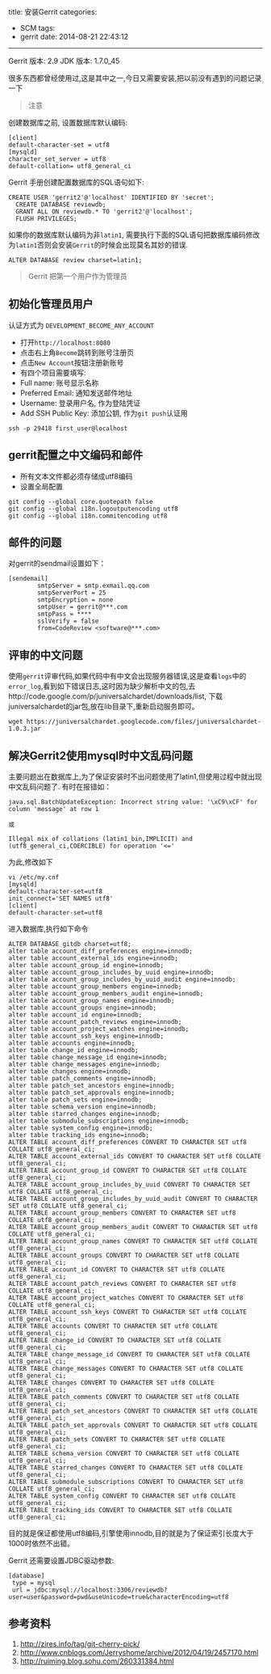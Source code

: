 title: 安装Gerrit
categories:
  - SCM
tags:
  - gerrit
date: 2014-08-21 22:43:12
----

Gerrit 版本: 2.9
JDK 版本: 1.7.0_45


很多东西都曾经使用过,这是其中之一,今日又需要安装,把以前没有遇到的问题记录一下

> 注意

创建数据库之前, 设置数据库默认编码:

```
[client]
default-character-set = utf8
[mysqld]
character_set_server = utf8
default-collation= utf8_general_ci
```

Gerrit 手册创建配置数据库的SQL语句如下:

<!-- more -->

```
CREATE USER 'gerrit2'@'localhost' IDENTIFIED BY 'secret';
  CREATE DATABASE reviewdb;
  GRANT ALL ON reviewdb.* TO 'gerrit2'@'localhost';
  FLUSH PRIVILEGES;
```

如果你的数据库默认编码为非`latin1`, 需要执行下面的SQL语句把数据库编码修改为`latin1`否则会安装`Gerrit`的时候会出现莫名其妙的错误.

```
ALTER DATABASE review charset=latin1;
```
> Gerrit 把第一个用户作为管理员

## 初始化管理员用户

认证方式为 `DEVELOPMENT_BECOME_ANY_ACCOUNT`

- 打开`http://localhost:8080`
- 点击右上角`Become`跳转到账号注册页
- 点击`New Account`按钮注册新账号
- 有四个项目需要填写:
 - Full name: 账号显示名称
 - Preferred Email: 通知发送邮件地址
 - Username: 登录用户名, 作为登陆凭证
 - Add SSH Public Key: 添加公钥, 作为`git push`认证用

```
ssh -p 29418 first_user@localhost
```

## gerrit配置之中文编码和邮件

- 所有文本文件都必须存储成utf8编码
- 设置全局配置

```
git config --global core.quotepath false
git config --global i18n.logoutputencoding utf8
git config --global i18n.commitencoding utf8
```

## 邮件的问题

对gerrit的sendmail设置如下：

```
[sendemail]
        smtpServer = smtp.exmail.qq.com
        smtpServerPort = 25
        smtpEncryption = none
        smtpUser = gerrit@***.com
        smtpPass = ****
        sslVerify = false
        from=CodeReview <software@***.com>
```

## 评审的中文问题

使用`gerrit`评审代码,如果代码中有中文会出现服务器错误,这是查看`logs`中的`error_log`,看到如下错误日志,这时因为缺少解析中文的包,去http://code.google.com/p/juniversalchardet/downloads/list, 下载juniversalchardet的jar包,放在lib目录下,重新启动服务即可。

```
wget https://juniversalchardet.googlecode.com/files/juniversalchardet-1.0.3.jar
```


## 解决Gerrit2使用mysql时中文乱码问题

主要问题出在数据库上,为了保证安装时不出问题使用了latin1,但使用过程中就出现中文乱码问题了.
有时在报错如：

```
java.sql.BatchUpdateException: Incorrect string value: '\xC9\xCF' for column 'message' at row 1

或

Illegal mix of collations (latin1_bin,IMPLICIT) and (utf8_general_ci,COERCIBLE) for operation '<='
```

为此,修改如下

```
vi /etc/my.cnf
[mysqld]
default-character-set=utf8
init_connect='SET NAMES utf8'
[client]
default-character-set=utf8
```

进入数据库,执行如下命令


```
ALTER DATABASE gitdb charset=utf8;
alter table account_diff_preferences engine=innodb;
alter table account_external_ids engine=innodb;
alter table account_group_id engine=innodb;
alter table account_group_includes_by_uuid engine=innodb;
alter table account_group_includes_by_uuid_audit engine=innodb;
alter table account_group_members engine=innodb;
alter table account_group_members_audit engine=innodb;
alter table account_group_names engine=innodb;
alter table account_groups engine=innodb;
alter table account_id engine=innodb;
alter table account_patch_reviews engine=innodb;
alter table account_project_watches engine=innodb;
alter table account_ssh_keys engine=innodb;
alter table accounts engine=innodb;
alter table change_id engine=innodb;
alter table change_message_id engine=innodb;
alter table change_messages engine=innodb;
alter table changes engine=innodb;
alter table patch_comments engine=innodb;
alter table patch_set_ancestors engine=innodb;
alter table patch_set_approvals engine=innodb;
alter table patch_sets engine=innodb;
alter table schema_version engine=innodb;
alter table starred_changes engine=innodb;
alter table submodule_subscriptions engine=innodb;
alter table system_config engine=innodb;
alter table tracking_ids engine=innodb;
ALTER TABLE account_diff_preferences CONVERT TO CHARACTER SET utf8 COLLATE utf8_general_ci;
ALTER TABLE account_external_ids CONVERT TO CHARACTER SET utf8 COLLATE utf8_general_ci;
ALTER TABLE account_group_id CONVERT TO CHARACTER SET utf8 COLLATE utf8_general_ci;
ALTER TABLE account_group_includes_by_uuid CONVERT TO CHARACTER SET utf8 COLLATE utf8_general_ci;
ALTER TABLE account_group_includes_by_uuid_audit CONVERT TO CHARACTER SET utf8 COLLATE utf8_general_ci;
ALTER TABLE account_group_members CONVERT TO CHARACTER SET utf8 COLLATE utf8_general_ci;
ALTER TABLE account_group_members_audit CONVERT TO CHARACTER SET utf8 COLLATE utf8_general_ci;
ALTER TABLE account_group_names CONVERT TO CHARACTER SET utf8 COLLATE utf8_general_ci;
ALTER TABLE account_groups CONVERT TO CHARACTER SET utf8 COLLATE utf8_general_ci;
ALTER TABLE account_id CONVERT TO CHARACTER SET utf8 COLLATE utf8_general_ci;
ALTER TABLE account_patch_reviews CONVERT TO CHARACTER SET utf8 COLLATE utf8_general_ci;
ALTER TABLE account_project_watches CONVERT TO CHARACTER SET utf8 COLLATE utf8_general_ci;
ALTER TABLE account_ssh_keys CONVERT TO CHARACTER SET utf8 COLLATE utf8_general_ci;
ALTER TABLE accounts CONVERT TO CHARACTER SET utf8 COLLATE utf8_general_ci;
ALTER TABLE change_id CONVERT TO CHARACTER SET utf8 COLLATE utf8_general_ci;
ALTER TABLE change_message_id CONVERT TO CHARACTER SET utf8 COLLATE utf8_general_ci;
ALTER TABLE change_messages CONVERT TO CHARACTER SET utf8 COLLATE utf8_general_ci;
ALTER TABLE changes CONVERT TO CHARACTER SET utf8 COLLATE utf8_general_ci;
ALTER TABLE patch_comments CONVERT TO CHARACTER SET utf8 COLLATE utf8_general_ci;
ALTER TABLE patch_set_ancestors CONVERT TO CHARACTER SET utf8 COLLATE utf8_general_ci;
ALTER TABLE patch_set_approvals CONVERT TO CHARACTER SET utf8 COLLATE utf8_general_ci;
ALTER TABLE patch_sets CONVERT TO CHARACTER SET utf8 COLLATE utf8_general_ci;
ALTER TABLE schema_version CONVERT TO CHARACTER SET utf8 COLLATE utf8_general_ci;
ALTER TABLE starred_changes CONVERT TO CHARACTER SET utf8 COLLATE utf8_general_ci;
ALTER TABLE submodule_subscriptions CONVERT TO CHARACTER SET utf8 COLLATE utf8_general_ci;
ALTER TABLE system_config CONVERT TO CHARACTER SET utf8 COLLATE utf8_general_ci;
ALTER TABLE tracking_ids CONVERT TO CHARACTER SET utf8 COLLATE utf8_general_ci;
```

目的就是保证都使用utf8编码,引擎使用innodb,目的就是为了保证索引长度大于1000时依然不出错。


Gerrit 还需要设置JDBC驱动参数:

```
[database]
 type = mysql
 url = jdbc:mysql://localhost:3306/reviewdb?user=user&password=pwd&useUnicode=true&characterEncoding=utf8
```


## 参考资料

1. http://zires.info/tag/git-cherry-pick/
2. http://www.cnblogs.com/Jerryshome/archive/2012/04/19/2457170.html
3. http://ruiming.blog.sohu.com/260331384.html



